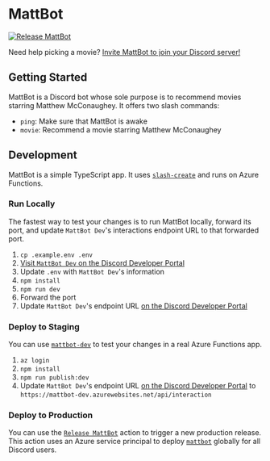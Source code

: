 # MattBot

[![Release MattBot](https://github.com/jungaretti/mattbot/actions/workflows/release.yml/badge.svg)](https://github.com/jungaretti/mattbot/actions/workflows/release.yml)

Need help picking a movie? [Invite MattBot to join your Discord server!](https://discord.com/api/oauth2/authorize?client_id=862484713884221452&permissions=0&scope=bot%20applications.commands)

## Getting Started

MattBot is a Discord bot whose sole purpose is to recommend movies starring Matthew McConaughey. It offers two slash commands:

- `ping`: Make sure that MattBot is awake
- `movie`: Recommend a movie starring Matthew McConaughey

## Development

MattBot is a simple TypeScript app. It uses [`slash-create`](https://github.com/Snazzah/slash-create) and runs on Azure Functions.

### Run Locally

The fastest way to test your changes is to run MattBot locally, forward its port, and update `MattBot Dev`'s interactions endpoint URL to that forwarded port.

1. `cp .example.env .env`
1. [Visit `MattBot Dev` on the Discord Developer Portal](https://discord.com/developers/applications/1043439421632036964/information)
1. Update `.env` with `MattBot Dev`'s information
1. `npm install`
1. `npm run dev`
1. Forward the port
1. Update `MattBot Dev`'s endpoint URL [on the Discord Developer Portal](https://discord.com/developers/applications/1043439421632036964/information)

### Deploy to Staging

You can use [`mattbot-dev`](https://portal.azure.com/#@jungarettioutlook.onmicrosoft.com/resource/subscriptions/766d1f2a-4758-42f6-b770-355bd807d6ac/resourceGroups/mattbot-dev-usc/providers/Microsoft.Web/sites/mattbot-dev/appServices) to test your changes in a real Azure Functions app.

1. `az login`
1. `npm install`
1. `npm run publish:dev`
1. Update `MattBot Dev`'s endpoint URL [on the Discord Developer Portal](https://discord.com/developers/applications/1043439421632036964/information) to `https://mattbot-dev.azurewebsites.net/api/interaction`

### Deploy to Production

You can use the [`Release MattBot`](https://github.com/jungaretti/mattbot/actions/workflows/release.yml) action to trigger a new production release. This action uses an Azure service principal to deploy [`mattbot`](https://portal.azure.com/#@jungarettioutlook.onmicrosoft.com/resource/subscriptions/766d1f2a-4758-42f6-b770-355bd807d6ac/resourceGroups/mattbot-usc/providers/Microsoft.Web/sites/mattbot/appServices) globally for all Discord users.
